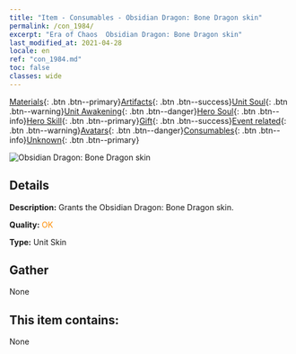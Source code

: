 ```yaml
---
title: "Item - Consumables - Obsidian Dragon: Bone Dragon skin"
permalink: /con_1984/
excerpt: "Era of Chaos  Obsidian Dragon: Bone Dragon skin"
last_modified_at: 2021-04-28
locale: en
ref: "con_1984.md"
toc: false
classes: wide
---
```

 [Materials](/Items/){: .btn .btn--primary}[Artifacts](/Items/Artifacts/){: .btn .btn--success}[Unit Soul](/Items/UnitSoul/){: .btn .btn--warning}[Unit Awakening](/Items/UnitAwakening/){: .btn .btn--danger}[Hero Soul](/Items/HeroSoul/){: .btn .btn--info}[Hero Skill](/Items/HeroSkill/){: .btn .btn--primary}[Gift](/Items/Gift/){: .btn .btn--success}[Event related](/Items/Events/){: .btn .btn--warning}[Avatars](/Items/Avatars/){: .btn .btn--danger}[Consumables](/Items/Consumables/){: .btn .btn--info}[Unknown](/Items/Unknown/){: .btn .btn--primary}

 ![Obsidian Dragon: Bone Dragon skin](/images/u/ti_gulongyinengpifu.jpg)

## Details
 **Description:** Grants the Obsidian Dragon: Bone Dragon skin.

 **Quality:** <span style="color: #FF8C00">OK</span>

 **Type:** Unit Skin

## Gather

  None

## This item contains:

  None

